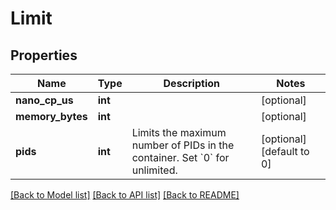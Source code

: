 # Limit

## Properties
Name | Type | Description | Notes
------------ | ------------- | ------------- | -------------
**nano_cp_us** | **int** |  | [optional] 
**memory_bytes** | **int** |  | [optional] 
**pids** | **int** | Limits the maximum number of PIDs in the container. Set &#x60;0&#x60; for unlimited. | [optional] [default to 0]

[[Back to Model list]](../../README.md#documentation-for-models) [[Back to API list]](../../README.md#documentation-for-api-endpoints) [[Back to README]](../../README.md)

